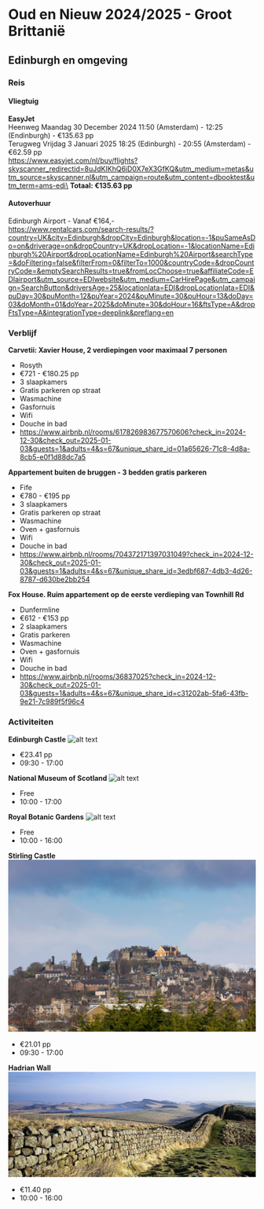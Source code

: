 # Oud en Nieuw 2024/2025 - Groot Brittanië
## Edinburgh en omgeving
### Reis
#### Vliegtuig
**EasyJet**\
Heenweg Maandag 30 December 2024 11:50 (Amsterdam) - 12:25 (Endinburgh) - €135.63 pp\
Terugweg Vrijdag 3 Januari 2025 18:25 (Edinburgh) - 20:55 (Amsterdam) - €62.59 pp\
https://www.easyjet.com/nl/buy/flights?skyscanner_redirectid=8uJdKIKhQ6iD0X7eX3GfKQ&utm_medium=metas&utm_source=skyscanner.nl&utm_campaign=route&utm_content=dbooktest&utm_term=ams-edi\
**Totaal: €135.63 pp**
#### Autoverhuur
Edinburgh Airport - Vanaf €164,-\
https://www.rentalcars.com/search-results/?country=UK&city=Edinburgh&dropCity=Edinburgh&location=-1&puSameAsDo=on&driverage=on&dropCountry=UK&dropLocation=-1&locationName=Edinburgh%20Airport&dropLocationName=Edinburgh%20Airport&searchType=&doFiltering=false&filterFrom=0&filterTo=1000&countryCode=&dropCountryCode=&emptySearchResults=true&fromLocChoose=true&affiliateCode=EDIairport&utm_source=EDIwebsite&utm_medium=CarHirePage&utm_campaign=SearchButton&driversAge=25&locationIata=EDI&dropLocationIata=EDI&puDay=30&puMonth=12&puYear=2024&puMinute=30&puHour=13&doDay=03&doMonth=01&doYear=2025&doMinute=30&doHour=16&ftsType=A&dropFtsType=A&integrationType=deeplink&preflang=en
### Verblijf
**Carvetii: Xavier House, 2 verdiepingen voor maximaal 7 personen**
- Rosyth
- €721 - €180.25 pp
- 3 slaapkamers
- Gratis parkeren op straat
- Wasmachine
- Gasfornuis
- Wifi
- Douche in bad
- https://www.airbnb.nl/rooms/617826983677570606?check_in=2024-12-30&check_out=2025-01-03&guests=1&adults=4&s=67&unique_share_id=01a65626-71c8-4d8a-8cb5-e0f1d88dc7a5

**Appartement buiten de bruggen - 3 bedden gratis parkeren**
- Fife
- €780 - €195 pp
- 3 slaapkamers
- Gratis parkeren op straat
- Wasmachine
- Oven + gasfornuis
- Wifi
- Douche in bad
- https://www.airbnb.nl/rooms/704372171397031049?check_in=2024-12-30&check_out=2025-01-03&guests=1&adults=4&s=67&unique_share_id=3edbf687-4db3-4d26-8787-d630be2bb254
  
**Fox House. Ruim appartement op de eerste verdieping van Townhill Rd**
- Dunfermline
- €612 - €153 pp
- 2 slaapkamers
- Gratis parkeren
- Wasmachine
- Oven + gasfornuis
- Wifi
- Douche in bad
- https://www.airbnb.nl/rooms/36837025?check_in=2024-12-30&check_out=2025-01-03&guests=1&adults=4&s=67&unique_share_id=c31202ab-5fa6-43fb-9e21-7c989f5f96c4
### Activiteiten
**Edinburgh Castle**
![alt text](image-3.png)
- €23.41 pp
- 09:30 - 17:00

**National Museum of Scotland**
![alt text](image-4.png)
- Free
- 10:00 - 17:00

**Royal Botanic Gardens**
![alt text](image-5.png)
- Free
- 10:00 - 16:00

**Stirling Castle**
![alt text](image-6.png)
- €21.01 pp
- 09:30 - 17:00

**Hadrian Wall**
![alt text](image-7.png)
- €11.40 pp
- 10:00 - 16:00